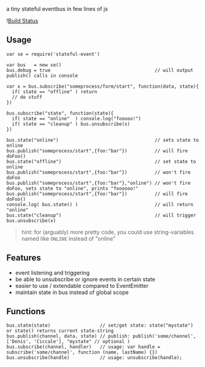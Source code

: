 a tiny stateful eventbus in few lines of js

\![Build Status](https://travis-ci.org/coderofsalvation/stateful-event.svg?branch=master)

## Usage

    var se = require('stateful-event')

    var bus   = new se()
    bus.debug = true                                      // will output publish() calls in console

    var x = bus.subscribe("someprocess/form/start", function(data, state){
      if( state == "offline" ) return
      // do stuff 
    })

    bus.subscribe("state", function(state){
      if( state == "online"  ) console.log("fooooo!")
      if( state == "cleanup" ) bus.unsubscribe(x)
    })

    bus.state("online")                                   // sets state to online 
    bus.publish("someprocess/start",{foo:"bar"})          // will fire doFoo()
    bus.state("offline")                                  // set state to online
    bus.publish("someprocess/start",{foo:"bar"})          // won't fire doFoo
    bus.publish("someprocess/start",{foo:"bar"},"online") // won't fire doFoo, sets state to "online", prints "foooooo!"
    bus.publish("someprocess/start",{foo:"bar"})          // will fire doFoo()
    console.log( bus.state() )                            // will return "online"
    bus.state("cleanup")                                  // will trigger bus.unsubscribe(x)

> hint: for (arguably) more pretty code, you could use string-variables named like `ONLINE` instead of "online"

## Features

* event listening and triggering
* be able to unsubscribe or ignore events in certain state
* easier to use / extendable compared to EventEmitter 
* maintain state in bus instead of global scope

## Functions

    bus.state(state)                  // set/get state: state("mystate") or state() returns current state-string
    bus.publish(channel, data, state) // publish: publish('some/channel', ['Denis', 'Ciccale'], "mystate" // optional )
    bus.subscribe(channel, handler)   // usage: var handle = subscribe('some/channel', function (name, lastName) {})
    bus.unsubscribe(handle)           // usage: unsubscribe(handle);
